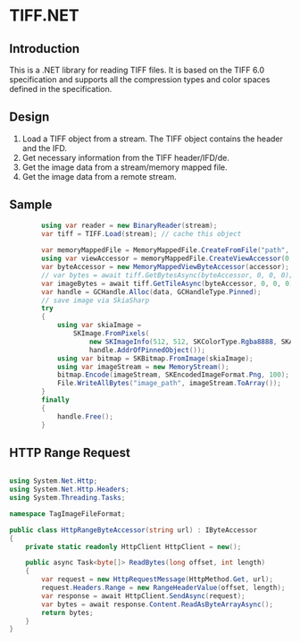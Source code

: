 # TIFF.NET

## Introduction

This is a .NET library for reading TIFF files. It is based on the TIFF 6.0 specification and supports all the
compression types and color spaces defined in the specification.

## Design

1. Load a TIFF object from a stream. The TIFF object contains the header and the IFD.
2. Get necessary information from the TIFF header/IFD/de.
3. Get the image data from a stream/memory mapped file.
4. Get the image data from a remote stream.

## Sample

```csharp
        using var reader = new BinaryReader(stream);
        var tiff = TIFF.Load(stream); // cache this object
        
        var memoryMappedFile = MemoryMappedFile.CreateFromFile("path", FileMode.Open, null, 0L, MemoryMappedFileAccess.Read)
        using var viewAccessor = memoryMappedFile.CreateViewAccessor(0, 0, MemoryMappedFileAccess.Read);
        var byteAccessor = new MemoryMappedViewByteAccessor(accessor);
        // var bytes = await tiff.GetBytesAsync(byteAccessor, 0, 0, 0);
        var imageBytes = await tiff.GetTileAsync(byteAccessor, 0, 0, 0); // RGB int[]
        var handle = GCHandle.Alloc(data, GCHandleType.Pinned);
        // save image via SkiaSharp
        try
        {
            using var skiaImage =
                SKImage.FromPixels(
                    new SKImageInfo(512, 512, SKColorType.Rgba8888, SKAlphaType.Premul),
                    handle.AddrOfPinnedObject());
            using var bitmap = SKBitmap.FromImage(skiaImage);
            using var imageStream = new MemoryStream();
            bitmap.Encode(imageStream, SKEncodedImageFormat.Png, 100);
            File.WriteAllBytes("image_path", imageStream.ToArray());
        }
        finally
        {
            handle.Free();
        }
```

## HTTP Range Request

```csharp

using System.Net.Http;
using System.Net.Http.Headers;
using System.Threading.Tasks;

namespace TagImageFileFormat;

public class HttpRangeByteAccessor(string url) : IByteAccessor
{
    private static readonly HttpClient HttpClient = new();

    public async Task<byte[]> ReadBytes(long offset, int length)
    {
        var request = new HttpRequestMessage(HttpMethod.Get, url);
        request.Headers.Range = new RangeHeaderValue(offset, length);
        var response = await HttpClient.SendAsync(request);
        var bytes = await response.Content.ReadAsByteArrayAsync();
        return bytes;
    }
}

```
